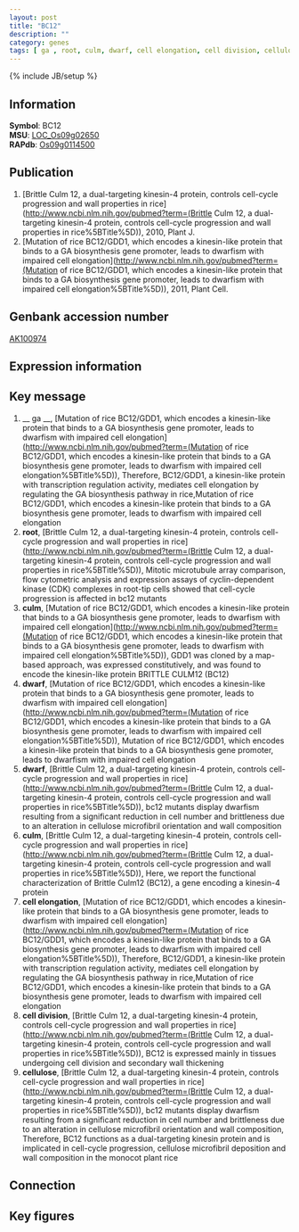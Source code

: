 ```yaml
---
layout: post
title: "BC12"
description: ""
category: genes
tags: [ ga , root, culm, dwarf, cell elongation, cell division, cellulose]
---
```

{% include JB/setup %}

## Information
__Symbol__: BC12  
__MSU__: [LOC_Os09g02650](http://rice.plantbiology.msu.edu/cgi-bin/ORF_infopage.cgi?orf=LOC_Os09g02650)  
__RAPdb__: [Os09g0114500](http://rapdb.dna.affrc.go.jp/viewer/gbrowse_details/irgsp1?name=Os09g0114500)  

## Publication
1. [Brittle Culm 12, a dual-targeting kinesin-4 protein, controls cell-cycle progression and wall properties in rice](http://www.ncbi.nlm.nih.gov/pubmed?term=(Brittle Culm 12, a dual-targeting kinesin-4 protein, controls cell-cycle progression and wall properties in rice%5BTitle%5D)), 2010, Plant J.
2. [Mutation of rice BC12/GDD1, which encodes a kinesin-like protein that binds to a GA biosynthesis gene promoter, leads to dwarfism with impaired cell elongation](http://www.ncbi.nlm.nih.gov/pubmed?term=(Mutation of rice BC12/GDD1, which encodes a kinesin-like protein that binds to a GA biosynthesis gene promoter, leads to dwarfism with impaired cell elongation%5BTitle%5D)), 2011, Plant Cell.

## Genbank accession number
[AK100974](http://www.ncbi.nlm.nih.gov/nuccore/AK100974)

## Expression information

## Key message
1. __ ga __, [Mutation of rice BC12/GDD1, which encodes a kinesin-like protein that binds to a GA biosynthesis gene promoter, leads to dwarfism with impaired cell elongation](http://www.ncbi.nlm.nih.gov/pubmed?term=(Mutation of rice BC12/GDD1, which encodes a kinesin-like protein that binds to a GA biosynthesis gene promoter, leads to dwarfism with impaired cell elongation%5BTitle%5D)),  Therefore, BC12/GDD1, a kinesin-like protein with transcription regulation activity, mediates cell elongation by regulating the GA biosynthesis pathway in rice,Mutation of rice BC12/GDD1, which encodes a kinesin-like protein that binds to a GA biosynthesis gene promoter, leads to dwarfism with impaired cell elongation
2. __root__, [Brittle Culm 12, a dual-targeting kinesin-4 protein, controls cell-cycle progression and wall properties in rice](http://www.ncbi.nlm.nih.gov/pubmed?term=(Brittle Culm 12, a dual-targeting kinesin-4 protein, controls cell-cycle progression and wall properties in rice%5BTitle%5D)),  Mitotic microtubule array comparison, flow cytometric analysis and expression assays of cyclin-dependent kinase (CDK) complexes in root-tip cells showed that cell-cycle progression is affected in bc12 mutants
3. __culm__, [Mutation of rice BC12/GDD1, which encodes a kinesin-like protein that binds to a GA biosynthesis gene promoter, leads to dwarfism with impaired cell elongation](http://www.ncbi.nlm.nih.gov/pubmed?term=(Mutation of rice BC12/GDD1, which encodes a kinesin-like protein that binds to a GA biosynthesis gene promoter, leads to dwarfism with impaired cell elongation%5BTitle%5D)),  GDD1 was cloned by a map-based approach, was expressed constitutively, and was found to encode the kinesin-like protein BRITTLE CULM12 (BC12)
4. __dwarf__, [Mutation of rice BC12/GDD1, which encodes a kinesin-like protein that binds to a GA biosynthesis gene promoter, leads to dwarfism with impaired cell elongation](http://www.ncbi.nlm.nih.gov/pubmed?term=(Mutation of rice BC12/GDD1, which encodes a kinesin-like protein that binds to a GA biosynthesis gene promoter, leads to dwarfism with impaired cell elongation%5BTitle%5D)), Mutation of rice BC12/GDD1, which encodes a kinesin-like protein that binds to a GA biosynthesis gene promoter, leads to dwarfism with impaired cell elongation
5. __dwarf__, [Brittle Culm 12, a dual-targeting kinesin-4 protein, controls cell-cycle progression and wall properties in rice](http://www.ncbi.nlm.nih.gov/pubmed?term=(Brittle Culm 12, a dual-targeting kinesin-4 protein, controls cell-cycle progression and wall properties in rice%5BTitle%5D)),  bc12 mutants display dwarfism resulting from a significant reduction in cell number and brittleness due to an alteration in cellulose microfibril orientation and wall composition
6. __culm__, [Brittle Culm 12, a dual-targeting kinesin-4 protein, controls cell-cycle progression and wall properties in rice](http://www.ncbi.nlm.nih.gov/pubmed?term=(Brittle Culm 12, a dual-targeting kinesin-4 protein, controls cell-cycle progression and wall properties in rice%5BTitle%5D)),  Here, we report the functional characterization of Brittle Culm12 (BC12), a gene encoding a kinesin-4 protein
7. __cell elongation__, [Mutation of rice BC12/GDD1, which encodes a kinesin-like protein that binds to a GA biosynthesis gene promoter, leads to dwarfism with impaired cell elongation](http://www.ncbi.nlm.nih.gov/pubmed?term=(Mutation of rice BC12/GDD1, which encodes a kinesin-like protein that binds to a GA biosynthesis gene promoter, leads to dwarfism with impaired cell elongation%5BTitle%5D)),  Therefore, BC12/GDD1, a kinesin-like protein with transcription regulation activity, mediates cell elongation by regulating the GA biosynthesis pathway in rice,Mutation of rice BC12/GDD1, which encodes a kinesin-like protein that binds to a GA biosynthesis gene promoter, leads to dwarfism with impaired cell elongation
8. __cell division__, [Brittle Culm 12, a dual-targeting kinesin-4 protein, controls cell-cycle progression and wall properties in rice](http://www.ncbi.nlm.nih.gov/pubmed?term=(Brittle Culm 12, a dual-targeting kinesin-4 protein, controls cell-cycle progression and wall properties in rice%5BTitle%5D)),  BC12 is expressed mainly in tissues undergoing cell division and secondary wall thickening
9. __cellulose__, [Brittle Culm 12, a dual-targeting kinesin-4 protein, controls cell-cycle progression and wall properties in rice](http://www.ncbi.nlm.nih.gov/pubmed?term=(Brittle Culm 12, a dual-targeting kinesin-4 protein, controls cell-cycle progression and wall properties in rice%5BTitle%5D)),  bc12 mutants display dwarfism resulting from a significant reduction in cell number and brittleness due to an alteration in cellulose microfibril orientation and wall composition, Therefore, BC12 functions as a dual-targeting kinesin protein and is implicated in cell-cycle progression, cellulose microfibril deposition and wall composition in the monocot plant rice

## Connection

## Key figures


